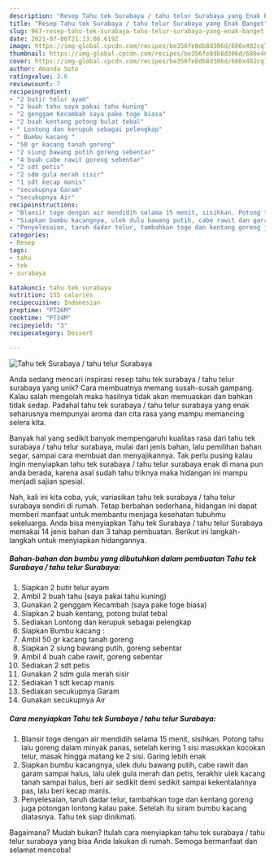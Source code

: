 ```yaml
---
description: "Resep Tahu tek Surabaya / tahu telur Surabaya yang Enak Banget"
title: "Resep Tahu tek Surabaya / tahu telur Surabaya yang Enak Banget"
slug: 967-resep-tahu-tek-surabaya-tahu-telur-surabaya-yang-enak-banget
date: 2021-07-06T21:13:06.619Z
image: https://img-global.cpcdn.com/recipes/be356fe8db8d306d/680x482cq70/tahu-tek-surabaya-tahu-telur-surabaya-foto-resep-utama.jpg
thumbnail: https://img-global.cpcdn.com/recipes/be356fe8db8d306d/680x482cq70/tahu-tek-surabaya-tahu-telur-surabaya-foto-resep-utama.jpg
cover: https://img-global.cpcdn.com/recipes/be356fe8db8d306d/680x482cq70/tahu-tek-surabaya-tahu-telur-surabaya-foto-resep-utama.jpg
author: Amanda Soto
ratingvalue: 3.6
reviewcount: 7
recipeingredient:
- "2 butir telur ayam"
- "2 buah tahu saya pakai tahu kuning"
- "2 genggam Kecambah saya pake toge biasa"
- "2 buah kentang potong bulat tebal"
- " Lontong dan kerupuk sebagai pelengkap"
- " Bumbu kacang "
- "50 gr kacang tanah goreng"
- "2 siung bawang putih goreng sebentar"
- "4 buah cabe rawit goreng sebentar"
- "2 sdt petis"
- "2 sdm gula merah sisir"
- "1 sdt kecap manis"
- "secukupnya Garam"
- "secukupnya Air"
recipeinstructions:
- "Blansir toge dengan air mendidih selama 15 menit, sisihkan. Potong tahu lalu goreng dalam minyak panas, setelah kering 1 sisi masukkan kocokan telur, masak hingga matang ke 2 sisi. Garing lebih enak"
- "Siapkan bumbu kacangnya, ulek dulu bawang putih, cabe rawit dan garam sampai halus, lalu ulek gula merah dan petis, terakhir ulek kacang tanah sampai halus, beri air sedikit demi sedikit sampai kekentalannya pas, lalu beri kecap manis."
- "Penyelesaian, taruh dadar telur, tambahkan toge dan kentang goreng juga potongan lontong kalau pake. Setelah itu siram bumbu kacang diatasnya. Tahu tek siap dinikmati."
categories:
- Resep
tags:
- tahu
- tek
- surabaya

katakunci: tahu tek surabaya 
nutrition: 155 calories
recipecuisine: Indonesian
preptime: "PT26M"
cooktime: "PT34M"
recipeyield: "3"
recipecategory: Dessert

---
```



![Tahu tek Surabaya / tahu telur Surabaya](https://img-global.cpcdn.com/recipes/be356fe8db8d306d/680x482cq70/tahu-tek-surabaya-tahu-telur-surabaya-foto-resep-utama.jpg)

Anda sedang mencari inspirasi resep tahu tek surabaya / tahu telur surabaya yang unik? Cara membuatnya memang susah-susah gampang. Kalau salah mengolah maka hasilnya tidak akan memuaskan dan bahkan tidak sedap. Padahal tahu tek surabaya / tahu telur surabaya yang enak seharusnya mempunyai aroma dan cita rasa yang mampu memancing selera kita.

Banyak hal yang sedikit banyak mempengaruhi kualitas rasa dari tahu tek surabaya / tahu telur surabaya, mulai dari jenis bahan, lalu pemilihan bahan segar, sampai cara membuat dan menyajikannya. Tak perlu pusing kalau ingin menyiapkan tahu tek surabaya / tahu telur surabaya enak di mana pun anda berada, karena asal sudah tahu triknya maka hidangan ini mampu menjadi sajian spesial.




Nah, kali ini kita coba, yuk, variasikan tahu tek surabaya / tahu telur surabaya sendiri di rumah. Tetap berbahan sederhana, hidangan ini dapat memberi manfaat untuk membantu menjaga kesehatan tubuhmu sekeluarga. Anda bisa menyiapkan Tahu tek Surabaya / tahu telur Surabaya memakai 14 jenis bahan dan 3 tahap pembuatan. Berikut ini langkah-langkah untuk menyiapkan hidangannya.

<!--inarticleads1-->

##### Bahan-bahan dan bumbu yang dibutuhkan dalam pembuatan Tahu tek Surabaya / tahu telur Surabaya:

1. Siapkan 2 butir telur ayam
1. Ambil 2 buah tahu (saya pakai tahu kuning)
1. Gunakan 2 genggam Kecambah (saya pake toge biasa)
1. Siapkan 2 buah kentang, potong bulat tebal
1. Sediakan  Lontong dan kerupuk sebagai pelengkap
1. Siapkan  Bumbu kacang :
1. Ambil 50 gr kacang tanah goreng
1. Siapkan 2 siung bawang putih, goreng sebentar
1. Ambil 4 buah cabe rawit, goreng sebentar
1. Sediakan 2 sdt petis
1. Gunakan 2 sdm gula merah sisir
1. Sediakan 1 sdt kecap manis
1. Sediakan secukupnya Garam
1. Gunakan secukupnya Air




<!--inarticleads2-->

##### Cara menyiapkan Tahu tek Surabaya / tahu telur Surabaya:

1. Blansir toge dengan air mendidih selama 15 menit, sisihkan. Potong tahu lalu goreng dalam minyak panas, setelah kering 1 sisi masukkan kocokan telur, masak hingga matang ke 2 sisi. Garing lebih enak
1. Siapkan bumbu kacangnya, ulek dulu bawang putih, cabe rawit dan garam sampai halus, lalu ulek gula merah dan petis, terakhir ulek kacang tanah sampai halus, beri air sedikit demi sedikit sampai kekentalannya pas, lalu beri kecap manis.
1. Penyelesaian, taruh dadar telur, tambahkan toge dan kentang goreng juga potongan lontong kalau pake. Setelah itu siram bumbu kacang diatasnya. Tahu tek siap dinikmati.




Bagaimana? Mudah bukan? Itulah cara menyiapkan tahu tek surabaya / tahu telur surabaya yang bisa Anda lakukan di rumah. Semoga bermanfaat dan selamat mencoba!
